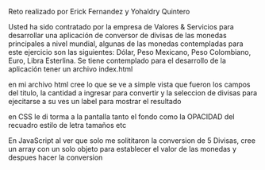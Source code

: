 Reto realizado por Erick Fernandez y Yohaldry Quintero

Usted ha sido contratado por la empresa de Valores & Servicios para desarrollar una aplicación de conversor de divisas de las monedas principales a nivel mundial, algunas de las monedas contempladas para este ejercicio son las siguientes: Dólar, Peso Mexicano, Peso Colombiano, Euro, Libra Esterlina. Se tiene contemplado para el desarrollo de la aplicación tener un archivo index.html

en mi archivo html cree lo que se ve a simple vista que fueron los campos del titulo, la cantidad a ingresar para convertir y la seleccion de divisas para ejecitarse a su ves un label para mostrar el resultado


en CSS le di torma a la pantalla tanto el fondo como la OPACIDAD del recuadro estilo de letra tamaños etc

En JavaScript al ver que solo me solititaron la conversion de 5 Divisas, cree un array con un solo objeto para establecer el valor de las monedas y despues hacer la conversion
